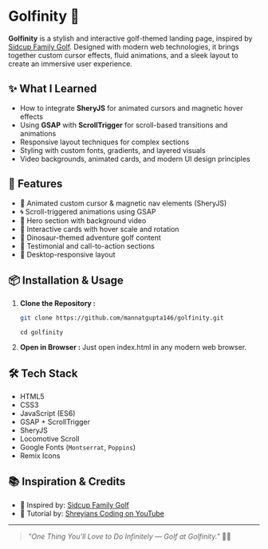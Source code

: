 # Golfinity 🌟

**Golfinity** is a stylish and interactive golf-themed landing page, inspired by [Sidcup Family Golf](https://sidcupfamilygolf.com/). Designed with modern web technologies, it brings together custom cursor effects, fluid animations, and a sleek layout to create an immersive user experience.


## ✨ What I Learned

- How to integrate **SheryJS** for animated cursors and magnetic hover effects
- Using **GSAP** with **ScrollTrigger** for scroll-based transitions and animations
- Responsive layout techniques for complex sections
- Styling with custom fonts, gradients, and layered visuals
- Video backgrounds, animated cards, and modern UI design principles


## 🚀 Features

- 🎯 Animated custom cursor & magnetic nav elements (SheryJS)
- 🌀 Scroll-triggered animations using GSAP
- 🎥 Hero section with background video
- 🧲 Interactive cards with hover scale and rotation
- 🦖 Dinosaur-themed adventure golf content
- 💬 Testimonial and call-to-action sections
- 📱 Desktop-responsive layout

## 📦 Installation & Usage

1. **Clone the Repository :**
   ```bash
   git clone https://github.com/mannatgupta146/golfinity.git
   ```
   ```
   cd golfinity
   ```

2. **Open in Browser :**
Just open index.html in any modern web browser.


## 🛠️ Tech Stack

- HTML5
- CSS3
- JavaScript (ES6)
- GSAP + ScrollTrigger
- SheryJS
- Locomotive Scroll
- Google Fonts (`Montserrat`, `Poppins`)
- Remix Icons


## 📚 Inspiration & Credits

- 🔗 Inspired by: [Sidcup Family Golf](https://sidcupfamilygolf.com/)
- 🎥 Tutorial by: [Shreyians Coding on YouTube](https://youtu.be/xG1_vbVPUUs?si=uip9rGPeZU5iSQb8)


---

> _"One Thing You'll Love to Do Infinitely — Golf at Golfinity."_ 🏌️‍♂️


